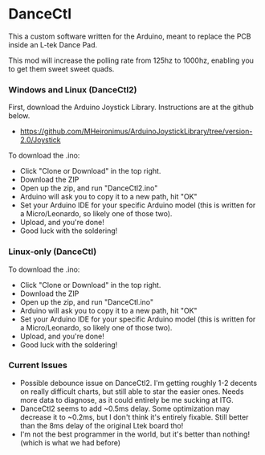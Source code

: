 # DanceCtl
This a custom software written for the Arduino, meant to replace the PCB inside an L-tek Dance Pad.

This mod will increase the polling rate from 125hz to 1000hz, enabling you to get them sweet sweet quads.

### Windows and Linux (DanceCtl2)
First, download the Arduino Joystick Library. Instructions are at the github below.
 - https://github.com/MHeironimus/ArduinoJoystickLibrary/tree/version-2.0/Joystick

To download the .ino:
 - Click "Clone or Download" in the top right.
 - Download the ZIP
 - Open up the zip, and run "DanceCtl2.ino"
 - Arduino will ask you to copy it to a new path, hit "OK"
 - Set your Arduino IDE for your specific Arduino model (this is written for a Micro/Leonardo, so likely one of those two).
 - Upload, and you're done!
 - Good luck with the soldering!

### Linux-only (DanceCtl)
To download the .ino:
 - Click "Clone or Download" in the top right.
 - Download the ZIP
 - Open up the zip, and run "DanceCtl.ino"
 - Arduino will ask you to copy it to a new path, hit "OK"
 - Set your Arduino IDE for your specific Arduino model (this is written for a Micro/Leonardo, so likely one of those two).
 - Upload, and you're done!
 - Good luck with the soldering!
 
 ### Current Issues
 - Possible debounce issue on DanceCtl2.  I'm getting roughly 1-2 decents on really difficult charts, but still able to star the easier ones.  Needs more data to diagnose, as it could entirely be me sucking at ITG.
 - DanceCtl2 seems to add ~0.5ms delay.  Some optimization may decrease it to ~0.2ms, but I don't think it's entirely fixable.  Still better than the 8ms delay of the original Ltek board tho!
 - I'm not the best programmer in the world, but it's better than nothing! (which is what we had before)
